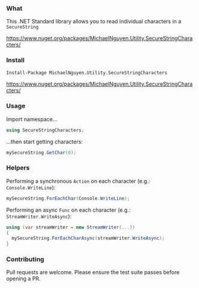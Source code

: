### What
This .NET Standard library allows you to read individual characters in a `SecureString`

https://www.nuget.org/packages/MichaelNguyen.Utility.SecureStringCharacters/

### Install
```bash
Install-Package MichaelNguyen.Utility.SecureStringCharacters
```
https://www.nuget.org/packages/MichaelNguyen.Utility.SecureStringCharacters/

### Usage
Import namespace...
```c#
using SecureStringCharacters;
```

...then start getting characters:
```c#
mySecureString.GetChar(0);
```

### Helpers
Performing a synchronous `Action` on each character (e.g.: `Console.WriteLine`):
```c#
mySecureString.ForEachChar(Console.WriteLine);
```

Performing an async `Func` on each character (e.g.: `StreamWriter.WriteAsync`):
```c#
using (var streamWriter = new StreamWriter(...))
{
  mySecureString.ForEachCharAsync(streamWriter.WriteAsync);
}
```

### Contributing
Pull requests are welcome. Please ensure the test suite passes before opening a PR.
